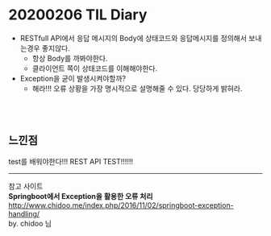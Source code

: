 # 20200206 TIL Diary

- RESTfull API에서 응답 메시지의 Body에 상태코드와 응답메시지를 정의해서 보내는경우 좋지않다.
   - 항상 Body를 까봐야한다.
   - 클라이언트 쪽이 상태코드를 이해해야한다.
- Exception을 굳이 발생시켜야할까?
    - 해라!!! 오류 상황을 가장 명시적으로 설명해줄 수 있다. 당당하게 밝혀라.

<br><br>

## **느낀점** <br>
test를 배워야한다!!! REST API TEST!!!!!!

* * * 
참고 사이트 <br>
**Springboot에서 Exception을 활용한 오류 처리** <br>
http://www.chidoo.me/index.php/2016/11/02/springboot-exception-handling/ <br>
by. chidoo 님